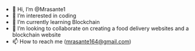 - 👋 Hi, I’m @Mrasante1
- 👀 I’m interested in coding
- 🌱 I’m currently learning Blockchain
- 💞️ I’m looking to collaborate on creating a food delivery websites and a blockchain website 
- 📫 How to reach me (mrasante164@gmail.com)

<!---
Mrasante1/Mrasante1 is a ✨ special ✨ repository because its `README.md` (this file) appears on your GitHub profile.
You can click the Preview link to take a look at your changes.
--->

